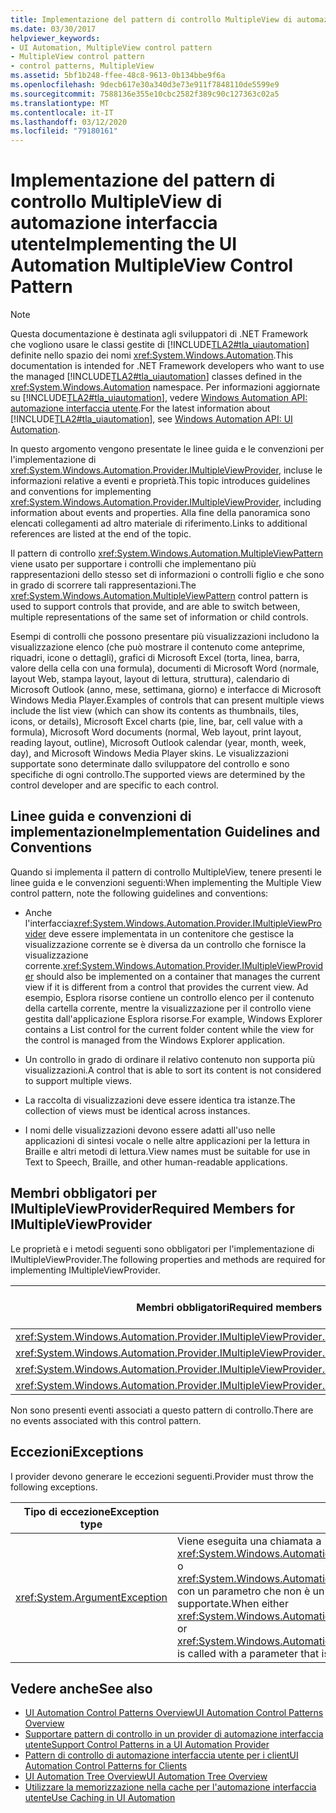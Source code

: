 ```yaml
---
title: Implementazione del pattern di controllo MultipleView di automazione interfaccia utente
ms.date: 03/30/2017
helpviewer_keywords:
- UI Automation, MultipleView control pattern
- MultipleView control pattern
- control patterns, MultipleView
ms.assetid: 5bf1b248-ffee-48c8-9613-0b134bbe9f6a
ms.openlocfilehash: 9decb617e30a340d3e73e911f7848110de5599e9
ms.sourcegitcommit: 7588136e355e10cbc2582f389c90c127363c02a5
ms.translationtype: MT
ms.contentlocale: it-IT
ms.lasthandoff: 03/12/2020
ms.locfileid: "79180161"
---
```

# <a name="implementing-the-ui-automation-multipleview-control-pattern"></a><span data-ttu-id="0385b-102">Implementazione del pattern di controllo MultipleView di automazione interfaccia utente</span><span class="sxs-lookup"><span data-stu-id="0385b-102">Implementing the UI Automation MultipleView Control Pattern</span></span>
> [!NOTE]
> <span data-ttu-id="0385b-103">Questa documentazione è destinata agli sviluppatori di .NET Framework che vogliono usare le classi gestite di [!INCLUDE[TLA2#tla_uiautomation](../../../includes/tla2sharptla-uiautomation-md.md)] definite nello spazio dei nomi <xref:System.Windows.Automation>.</span><span class="sxs-lookup"><span data-stu-id="0385b-103">This documentation is intended for .NET Framework developers who want to use the managed [!INCLUDE[TLA2#tla_uiautomation](../../../includes/tla2sharptla-uiautomation-md.md)] classes defined in the <xref:System.Windows.Automation> namespace.</span></span> <span data-ttu-id="0385b-104">Per informazioni aggiornate su [!INCLUDE[TLA2#tla_uiautomation](../../../includes/tla2sharptla-uiautomation-md.md)], vedere [Windows Automation API: automazione interfaccia utente](/windows/win32/winauto/entry-uiauto-win32).</span><span class="sxs-lookup"><span data-stu-id="0385b-104">For the latest information about [!INCLUDE[TLA2#tla_uiautomation](../../../includes/tla2sharptla-uiautomation-md.md)], see [Windows Automation API: UI Automation](/windows/win32/winauto/entry-uiauto-win32).</span></span>  
  
 <span data-ttu-id="0385b-105">In questo argomento vengono presentate le linee guida e le convenzioni per l'implementazione di <xref:System.Windows.Automation.Provider.IMultipleViewProvider>, incluse le informazioni relative a eventi e proprietà.</span><span class="sxs-lookup"><span data-stu-id="0385b-105">This topic introduces guidelines and conventions for implementing <xref:System.Windows.Automation.Provider.IMultipleViewProvider>, including information about events and properties.</span></span> <span data-ttu-id="0385b-106">Alla fine della panoramica sono elencati collegamenti ad altro materiale di riferimento.</span><span class="sxs-lookup"><span data-stu-id="0385b-106">Links to additional references are listed at the end of the topic.</span></span>  
  
 <span data-ttu-id="0385b-107">Il pattern di controllo <xref:System.Windows.Automation.MultipleViewPattern> viene usato per supportare i controlli che implementano più rappresentazioni dello stesso set di informazioni o controlli figlio e che sono in grado di scorrere tali rappresentazioni.</span><span class="sxs-lookup"><span data-stu-id="0385b-107">The <xref:System.Windows.Automation.MultipleViewPattern> control pattern is used to support controls that provide, and are able to switch between, multiple representations of the same set of information or child controls.</span></span>  
  
 <span data-ttu-id="0385b-108">Esempi di controlli che possono presentare più visualizzazioni includono la visualizzazione elenco (che può mostrare il contenuto come anteprime, riquadri, icone o dettagli), grafici di Microsoft Excel (torta, linea, barra, valore della cella con una formula), documenti di Microsoft Word (normale, layout Web, stampa layout, layout di lettura, struttura), calendario di Microsoft Outlook (anno, mese, settimana, giorno) e interfacce di Microsoft Windows Media Player.</span><span class="sxs-lookup"><span data-stu-id="0385b-108">Examples of controls that can present multiple views include the list view (which can show its contents as thumbnails, tiles, icons, or details), Microsoft Excel charts (pie, line, bar, cell value with a formula), Microsoft Word documents (normal, Web layout, print layout, reading layout, outline), Microsoft Outlook calendar (year, month, week, day), and Microsoft Windows Media Player skins.</span></span> <span data-ttu-id="0385b-109">Le visualizzazioni supportate sono determinate dallo sviluppatore del controllo e sono specifiche di ogni controllo.</span><span class="sxs-lookup"><span data-stu-id="0385b-109">The supported views are determined by the control developer and are specific to each control.</span></span>  
  
<a name="Implementation_Guidelines_and_Conventions"></a>
## <a name="implementation-guidelines-and-conventions"></a><span data-ttu-id="0385b-110">Linee guida e convenzioni di implementazione</span><span class="sxs-lookup"><span data-stu-id="0385b-110">Implementation Guidelines and Conventions</span></span>  
 <span data-ttu-id="0385b-111">Quando si implementa il pattern di controllo MultipleView, tenere presenti le linee guida e le convenzioni seguenti:</span><span class="sxs-lookup"><span data-stu-id="0385b-111">When implementing the Multiple View control pattern, note the following guidelines and conventions:</span></span>  
  
- <span data-ttu-id="0385b-112">Anche l'interfaccia<xref:System.Windows.Automation.Provider.IMultipleViewProvider> deve essere implementata in un contenitore che gestisce la visualizzazione corrente se è diversa da un controllo che fornisce la visualizzazione corrente.</span><span class="sxs-lookup"><span data-stu-id="0385b-112"><xref:System.Windows.Automation.Provider.IMultipleViewProvider> should also be implemented on a container that manages the current view if it is different from a control that provides the current view.</span></span> <span data-ttu-id="0385b-113">Ad esempio, Esplora risorse contiene un controllo elenco per il contenuto della cartella corrente, mentre la visualizzazione per il controllo viene gestita dall'applicazione Esplora risorse.</span><span class="sxs-lookup"><span data-stu-id="0385b-113">For example, Windows Explorer contains a List control for the current folder content while the view for the control is managed from the Windows Explorer application.</span></span>  
  
- <span data-ttu-id="0385b-114">Un controllo in grado di ordinare il relativo contenuto non supporta più visualizzazioni.</span><span class="sxs-lookup"><span data-stu-id="0385b-114">A control that is able to sort its content is not considered to support multiple views.</span></span>  
  
- <span data-ttu-id="0385b-115">La raccolta di visualizzazioni deve essere identica tra istanze.</span><span class="sxs-lookup"><span data-stu-id="0385b-115">The collection of views must be identical across instances.</span></span>  
  
- <span data-ttu-id="0385b-116">I nomi delle visualizzazioni devono essere adatti all'uso nelle applicazioni di sintesi vocale o nelle altre applicazioni per la lettura in Braille e altri metodi di lettura.</span><span class="sxs-lookup"><span data-stu-id="0385b-116">View names must be suitable for use in Text to Speech, Braille, and other human-readable applications.</span></span>  
  
<a name="Required_Members_for_IMultipleViewProvider"></a>
## <a name="required-members-for-imultipleviewprovider"></a><span data-ttu-id="0385b-117">Membri obbligatori per IMultipleViewProvider</span><span class="sxs-lookup"><span data-stu-id="0385b-117">Required Members for IMultipleViewProvider</span></span>  
 <span data-ttu-id="0385b-118">Le proprietà e i metodi seguenti sono obbligatori per l'implementazione di IMultipleViewProvider.</span><span class="sxs-lookup"><span data-stu-id="0385b-118">The following properties and methods are required for implementing IMultipleViewProvider.</span></span>  
  
|<span data-ttu-id="0385b-119">Membri obbligatori</span><span class="sxs-lookup"><span data-stu-id="0385b-119">Required members</span></span>|<span data-ttu-id="0385b-120">Tipo di membro</span><span class="sxs-lookup"><span data-stu-id="0385b-120">Member type</span></span>|<span data-ttu-id="0385b-121">Note</span><span class="sxs-lookup"><span data-stu-id="0385b-121">Notes</span></span>|  
|----------------------|-----------------|-----------|  
|<xref:System.Windows.Automation.Provider.IMultipleViewProvider.CurrentView%2A>|<span data-ttu-id="0385b-122">Proprietà</span><span class="sxs-lookup"><span data-stu-id="0385b-122">Property</span></span>|<span data-ttu-id="0385b-123">nessuno</span><span class="sxs-lookup"><span data-stu-id="0385b-123">None</span></span>|  
|<xref:System.Windows.Automation.Provider.IMultipleViewProvider.GetSupportedViews%2A>|<span data-ttu-id="0385b-124">Metodo</span><span class="sxs-lookup"><span data-stu-id="0385b-124">Method</span></span>|<span data-ttu-id="0385b-125">nessuno</span><span class="sxs-lookup"><span data-stu-id="0385b-125">None</span></span>|  
|<xref:System.Windows.Automation.Provider.IMultipleViewProvider.GetViewName%2A>|<span data-ttu-id="0385b-126">Metodo</span><span class="sxs-lookup"><span data-stu-id="0385b-126">Method</span></span>|<span data-ttu-id="0385b-127">nessuno</span><span class="sxs-lookup"><span data-stu-id="0385b-127">None</span></span>|  
|<xref:System.Windows.Automation.Provider.IMultipleViewProvider.SetCurrentView%2A>|<span data-ttu-id="0385b-128">Metodo</span><span class="sxs-lookup"><span data-stu-id="0385b-128">Method</span></span>|<span data-ttu-id="0385b-129">nessuno</span><span class="sxs-lookup"><span data-stu-id="0385b-129">None</span></span>|  
  
 <span data-ttu-id="0385b-130">Non sono presenti eventi associati a questo pattern di controllo.</span><span class="sxs-lookup"><span data-stu-id="0385b-130">There are no events associated with this control pattern.</span></span>  
  
<a name="Exceptions"></a>
## <a name="exceptions"></a><span data-ttu-id="0385b-131">Eccezioni</span><span class="sxs-lookup"><span data-stu-id="0385b-131">Exceptions</span></span>  
 <span data-ttu-id="0385b-132">I provider devono generare le eccezioni seguenti.</span><span class="sxs-lookup"><span data-stu-id="0385b-132">Provider must throw the following exceptions.</span></span>  
  
|<span data-ttu-id="0385b-133">Tipo di eccezione</span><span class="sxs-lookup"><span data-stu-id="0385b-133">Exception type</span></span>|<span data-ttu-id="0385b-134">Condizione</span><span class="sxs-lookup"><span data-stu-id="0385b-134">Condition</span></span>|  
|--------------------|---------------|  
|<xref:System.ArgumentException>|<span data-ttu-id="0385b-135">Viene eseguita una chiamata a <xref:System.Windows.Automation.Provider.IMultipleViewProvider.SetCurrentView%2A> o <xref:System.Windows.Automation.Provider.IMultipleViewProvider.GetViewName%2A> con un parametro che non è un membro della raccolta delle visualizzazioni supportate.</span><span class="sxs-lookup"><span data-stu-id="0385b-135">When either <xref:System.Windows.Automation.Provider.IMultipleViewProvider.SetCurrentView%2A> or <xref:System.Windows.Automation.Provider.IMultipleViewProvider.GetViewName%2A> is called with a parameter that is not a member of the supported views collection.</span></span>|  
  
## <a name="see-also"></a><span data-ttu-id="0385b-136">Vedere anche</span><span class="sxs-lookup"><span data-stu-id="0385b-136">See also</span></span>

- [<span data-ttu-id="0385b-137">UI Automation Control Patterns Overview</span><span class="sxs-lookup"><span data-stu-id="0385b-137">UI Automation Control Patterns Overview</span></span>](ui-automation-control-patterns-overview.md)
- [<span data-ttu-id="0385b-138">Supportare pattern di controllo in un provider di automazione interfaccia utente</span><span class="sxs-lookup"><span data-stu-id="0385b-138">Support Control Patterns in a UI Automation Provider</span></span>](support-control-patterns-in-a-ui-automation-provider.md)
- [<span data-ttu-id="0385b-139">Pattern di controllo di automazione interfaccia utente per i client</span><span class="sxs-lookup"><span data-stu-id="0385b-139">UI Automation Control Patterns for Clients</span></span>](ui-automation-control-patterns-for-clients.md)
- [<span data-ttu-id="0385b-140">UI Automation Tree Overview</span><span class="sxs-lookup"><span data-stu-id="0385b-140">UI Automation Tree Overview</span></span>](ui-automation-tree-overview.md)
- [<span data-ttu-id="0385b-141">Utilizzare la memorizzazione nella cache per l'automazione interfaccia utente</span><span class="sxs-lookup"><span data-stu-id="0385b-141">Use Caching in UI Automation</span></span>](use-caching-in-ui-automation.md)
